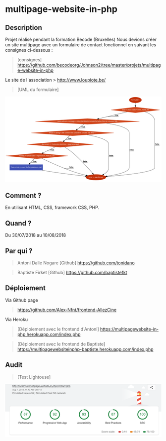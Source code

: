 # multipage-website-in-php

## Description
Projet réalisé pendant la formation Becode (Bruxelles)
Nous devions créer un site multipage avec un formulaire de contact fonctionnel en suivant les consignes ci-dessous :

> [consignes] https://github.com/becodeorg/Johnson2/tree/master/projets/multipage-website-in-php

Le site de l'association > http://www.loupiote.be/

>[UML du formulaire]
<img src="/assets/images/UML.png" alt=""/>

## Comment ?

En utilisant HTML, CSS, framework CSS, PHP.

## Quand ?

Du 30/07/2018 au 10/08/2018

## Par qui ?

>Antoni Dalle Nogare
[Github] https://github.com/tonidano

>Baptiste Firket
[Github] https://github.com/baptistefkt

## Déploiement

Via Github page

> https://github.com/Alex-Nfnt/frontend-AllezCine

Via Heroku

> [Déploiement avec le frontend d'Antoni] https://multipagewebsite-in-php.herokuapp.com/index.php

> [Déploiement avec le frontend de Baptiste] https://multipagewebsiteinphp-baptiste.herokuapp.com/index.php


## Audit

>[Test Lightouse]
<img src="/assets/images/testlighthouse.png" alt=""/>
